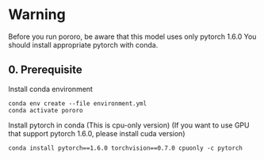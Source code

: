 # Warning
Before you run pororo, be aware that this model uses only pytorch 1.6.0
You should install appropriate pytorch with conda.

## 0. Prerequisite
Install conda environment
```
conda env create --file environment.yml
conda activate pororo
```
Install pytorch in conda
(This is cpu-only version)
(If you want to use GPU that support pytorch 1.6.0, please install cuda version)
```
conda install pytorch==1.6.0 torchvision==0.7.0 cpuonly -c pytorch
```
